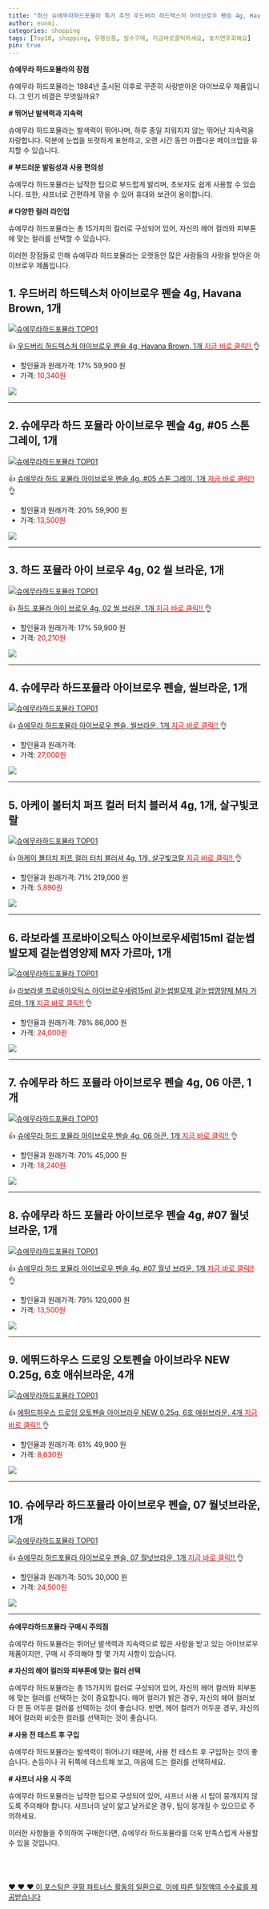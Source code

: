 ```yaml
---
title: "최신 슈에무라하드포뮬라 특가 추천 우드버리 하드텍스처 아이브로우 펜슬 4g, Havana Brown, 1개 비교 장점"
author: eunmi.
categories: shopping
tags: [Top10, shopping, 유행상품, 필수구매, 지금바로클릭하세요, 놓치면후회해요]
pin: true
---
```

**슈에무라 하드포뮬라의 장점**

슈에무라 하드포뮬라는 1984년 출시된 이후로 꾸준히 사랑받아온 아이브로우 제품입니다. 그 인기 비결은 무엇일까요?

**# 뛰어난 발색력과 지속력**

슈에무라 하드포뮬라는 발색력이 뛰어나며, 하루 종일 지워지지 않는 뛰어난 지속력을 자랑합니다. 덕분에 눈썹을 또렷하게 표현하고, 오랜 시간 동안 아름다운 메이크업을 유지할 수 있습니다.

**# 부드러운 발림성과 사용 편의성**

슈에무라 하드포뮬라는 납작한 팁으로 부드럽게 발리며, 초보자도 쉽게 사용할 수 있습니다. 또한, 샤프너로 간편하게 깎을 수 있어 휴대와 보관이 용이합니다.

**# 다양한 컬러 라인업**

슈에무라 하드포뮬라는 총 15가지의 컬러로 구성되어 있어, 자신의 헤어 컬러와 피부톤에 맞는 컬러를 선택할 수 있습니다.

이러한 장점들로 인해 슈에무라 하드포뮬라는 오랫동안 많은 사람들의 사랑을 받아온 아이브로우 제품입니다.

   

## 1. 우드버리 하드텍스처 아이브로우 펜슬 4g, Havana Brown, 1개

[![슈에무라하드포뮬라 TOP01](https://thumbnail6.coupangcdn.com/thumbnails/remote/230x230ex/image/retail/images/3655998422972789-99ac68e7-cc5c-4c88-ad91-2f094e3a85f0.jpg)](https://link.coupang.com/re/AFFSDP?lptag=AF3617701&subid=GithubCoopas&pageKey=6958783724&traceid=V0-153&itemId=16934004443&vendorItemId=3022794376)


👍 [우드버리 하드텍스처 아이브로우 펜슬 4g, Havana Brown, 1개 <font color=red> 지금 바로 클릭!! </font> ](https://link.coupang.com/re/AFFSDP?lptag=AF3617701&subid=GithubCoopas&pageKey=6958783724&traceid=V0-153&itemId=16934004443&vendorItemId=3022794376) 👌 


- 할인율과 원래가격: 17%  59,900   원
- 가격: <span style='color:red'>10,340원</span>

[![](/discount_price.png)](https://link.coupang.com/re/AFFSDP?lptag=AF3617701&subid=GithubCoopas&pageKey=6958783724&traceid=V0-153&itemId=16934004443&vendorItemId=3022794376)

---


   

## 2. 슈에무라 하드 포뮬라 아이브로우 펜슬 4g, #05 스톤 그레이, 1개

[![슈에무라하드포뮬라 TOP01](https://thumbnail10.coupangcdn.com/thumbnails/remote/230x230ex/image/vendor_inventory/03db/6be60d5738aa86fe858f4b4b999896e43241401e0f62af7c38176dff21da.jpg)](https://link.coupang.com/re/AFFSDP?lptag=AF3617701&subid=GithubCoopas&pageKey=6437397490&traceid=V0-153&itemId=20433655841&vendorItemId=87514592838)


👍 [슈에무라 하드 포뮬라 아이브로우 펜슬 4g, #05 스톤 그레이, 1개 <font color=red> 지금 바로 클릭!! </font> ](https://link.coupang.com/re/AFFSDP?lptag=AF3617701&subid=GithubCoopas&pageKey=6437397490&traceid=V0-153&itemId=20433655841&vendorItemId=87514592838) 👌 


- 할인율과 원래가격: 20%  59,900   원
- 가격: <span style='color:red'>13,500원</span>

[![](/discount_price.png)](https://link.coupang.com/re/AFFSDP?lptag=AF3617701&subid=GithubCoopas&pageKey=6437397490&traceid=V0-153&itemId=20433655841&vendorItemId=87514592838)

---


   

## 3. 하드 포뮬라 아이 브로우 4g, 02 씰 브라운, 1개

[![슈에무라하드포뮬라 TOP01](https://thumbnail7.coupangcdn.com/thumbnails/remote/230x230ex/image/vendor_inventory/59c5/9168b36f6b38987a54ef20ba01898b57565982a571b24db36efcb1555aea.png)](https://link.coupang.com/re/AFFSDP?lptag=AF3617701&subid=GithubCoopas&pageKey=2110746790&traceid=V0-153&itemId=3660769048&vendorItemId=87662762921)


👍 [하드 포뮬라 아이 브로우 4g, 02 씰 브라운, 1개 <font color=red> 지금 바로 클릭!! </font> ](https://link.coupang.com/re/AFFSDP?lptag=AF3617701&subid=GithubCoopas&pageKey=2110746790&traceid=V0-153&itemId=3660769048&vendorItemId=87662762921) 👌 


- 할인율과 원래가격: 17%  59,900   원
- 가격: <span style='color:red'>20,210원</span>

[![](/discount_price.png)](https://link.coupang.com/re/AFFSDP?lptag=AF3617701&subid=GithubCoopas&pageKey=2110746790&traceid=V0-153&itemId=3660769048&vendorItemId=87662762921)

---


   

## 4. 슈에무라 하드포뮬라 아이브로우 펜슬, 씰브라운, 1개

[![슈에무라하드포뮬라 TOP01](https://thumbnail9.coupangcdn.com/thumbnails/remote/230x230ex/image/vendor_inventory/70f8/5ed546399ba09ad0c31856b3fb20c0d7a4bbdddd5260e548f439b41731c4.jpg)](https://link.coupang.com/re/AFFSDP?lptag=AF3617701&subid=GithubCoopas&pageKey=6437397490&traceid=V0-153&itemId=20227614485&vendorItemId=82055302988)


👍 [슈에무라 하드포뮬라 아이브로우 펜슬, 씰브라운, 1개 <font color=red> 지금 바로 클릭!! </font> ](https://link.coupang.com/re/AFFSDP?lptag=AF3617701&subid=GithubCoopas&pageKey=6437397490&traceid=V0-153&itemId=20227614485&vendorItemId=82055302988) 👌 


- 할인율과 원래가격: 
- 가격: <span style='color:red'>27,000원</span>

[![](/discount_price.png)](https://link.coupang.com/re/AFFSDP?lptag=AF3617701&subid=GithubCoopas&pageKey=6437397490&traceid=V0-153&itemId=20227614485&vendorItemId=82055302988)

---


   

## 5. 아케이 볼터치 퍼프 컬러 터치 블러셔 4g, 1개, 살구빛코랄

[![슈에무라하드포뮬라 TOP01](https://thumbnail6.coupangcdn.com/thumbnails/remote/230x230ex/image/retail/images/2022/12/22/14/8/ec263ad3-eca5-4ae2-9c0d-1e3c2d0c5aaf.jpg)](https://link.coupang.com/re/AFFSDP?lptag=AF3617701&subid=GithubCoopas&pageKey=7014925425&traceid=V0-153&itemId=17252740630&vendorItemId=84424132627)


👍 [아케이 볼터치 퍼프 컬러 터치 블러셔 4g, 1개, 살구빛코랄 <font color=red> 지금 바로 클릭!! </font> ](https://link.coupang.com/re/AFFSDP?lptag=AF3617701&subid=GithubCoopas&pageKey=7014925425&traceid=V0-153&itemId=17252740630&vendorItemId=84424132627) 👌 


- 할인율과 원래가격: 71%  219,000   원
- 가격: <span style='color:red'>5,890원</span>

[![](/discount_price.png)](https://link.coupang.com/re/AFFSDP?lptag=AF3617701&subid=GithubCoopas&pageKey=7014925425&traceid=V0-153&itemId=17252740630&vendorItemId=84424132627)

---


   

## 6. 라보라셀 프로바이오틱스 아이브로우세럼15ml 겉눈썹발모제 겉눈썹영양제 M자 가르마, 1개

[![슈에무라하드포뮬라 TOP01](https://thumbnail10.coupangcdn.com/thumbnails/remote/230x230ex/image/vendor_inventory/1f05/7b332d6c7a6285d918c4bb93ec7cf20e2f36fc44bef681a93510dc9b821b.jpg)](https://link.coupang.com/re/AFFSDP?lptag=AF3617701&subid=GithubCoopas&pageKey=7700203555&traceid=V0-153&itemId=20614621192&vendorItemId=83068693516)


👍 [라보라셀 프로바이오틱스 아이브로우세럼15ml 겉눈썹발모제 겉눈썹영양제 M자 가르마, 1개 <font color=red> 지금 바로 클릭!! </font> ](https://link.coupang.com/re/AFFSDP?lptag=AF3617701&subid=GithubCoopas&pageKey=7700203555&traceid=V0-153&itemId=20614621192&vendorItemId=83068693516) 👌 


- 할인율과 원래가격: 78%  86,000   원
- 가격: <span style='color:red'>24,000원</span>

[![](/discount_price.png)](https://link.coupang.com/re/AFFSDP?lptag=AF3617701&subid=GithubCoopas&pageKey=7700203555&traceid=V0-153&itemId=20614621192&vendorItemId=83068693516)

---


   

## 7. 슈에무라 하드 포뮬라 아이브로우 펜슬 4g, 06 아콘, 1개

[![슈에무라하드포뮬라 TOP01](https://thumbnail7.coupangcdn.com/thumbnails/remote/230x230ex/image/vendor_inventory/59c5/9168b36f6b38987a54ef20ba01898b57565982a571b24db36efcb1555aea.png)](https://link.coupang.com/re/AFFSDP?lptag=AF3617701&subid=GithubCoopas&pageKey=6437397490&traceid=V0-153&itemId=18862674530&vendorItemId=87662856850)


👍 [슈에무라 하드 포뮬라 아이브로우 펜슬 4g, 06 아콘, 1개 <font color=red> 지금 바로 클릭!! </font> ](https://link.coupang.com/re/AFFSDP?lptag=AF3617701&subid=GithubCoopas&pageKey=6437397490&traceid=V0-153&itemId=18862674530&vendorItemId=87662856850) 👌 


- 할인율과 원래가격: 70%  45,000   원
- 가격: <span style='color:red'>18,240원</span>

[![](/discount_price.png)](https://link.coupang.com/re/AFFSDP?lptag=AF3617701&subid=GithubCoopas&pageKey=6437397490&traceid=V0-153&itemId=18862674530&vendorItemId=87662856850)

---


   

## 8. 슈에무라 하드 포뮬라 아이브로우 펜슬 4g, #07 월넛 브라운, 1개

[![슈에무라하드포뮬라 TOP01](https://thumbnail10.coupangcdn.com/thumbnails/remote/230x230ex/image/vendor_inventory/03db/6be60d5738aa86fe858f4b4b999896e43241401e0f62af7c38176dff21da.jpg)](https://link.coupang.com/re/AFFSDP?lptag=AF3617701&subid=GithubCoopas&pageKey=6437397490&traceid=V0-153&itemId=20433655846&vendorItemId=87514592852)


👍 [슈에무라 하드 포뮬라 아이브로우 펜슬 4g, #07 월넛 브라운, 1개 <font color=red> 지금 바로 클릭!! </font> ](https://link.coupang.com/re/AFFSDP?lptag=AF3617701&subid=GithubCoopas&pageKey=6437397490&traceid=V0-153&itemId=20433655846&vendorItemId=87514592852) 👌 


- 할인율과 원래가격: 79%  120,000   원
- 가격: <span style='color:red'>13,500원</span>

[![](/discount_price.png)](https://link.coupang.com/re/AFFSDP?lptag=AF3617701&subid=GithubCoopas&pageKey=6437397490&traceid=V0-153&itemId=20433655846&vendorItemId=87514592852)

---


   

## 9. 에뛰드하우스 드로잉 오토펜슬 아이브라우 NEW 0.25g, 6호 애쉬브라운, 4개

[![슈에무라하드포뮬라 TOP01](https://thumbnail9.coupangcdn.com/thumbnails/remote/230x230ex/image/retail/images/0f2a4596-50fc-44f6-89f3-3c2cb3054ccd778123446937898142.png)](https://link.coupang.com/re/AFFSDP?lptag=AF3617701&subid=GithubCoopas&pageKey=7470432629&traceid=V0-153&itemId=19168294839&vendorItemId=86286587853)


👍 [에뛰드하우스 드로잉 오토펜슬 아이브라우 NEW 0.25g, 6호 애쉬브라운, 4개 <font color=red> 지금 바로 클릭!! </font> ](https://link.coupang.com/re/AFFSDP?lptag=AF3617701&subid=GithubCoopas&pageKey=7470432629&traceid=V0-153&itemId=19168294839&vendorItemId=86286587853) 👌 


- 할인율과 원래가격: 61%  49,900   원
- 가격: <span style='color:red'>8,630원</span>

[![](/discount_price.png)](https://link.coupang.com/re/AFFSDP?lptag=AF3617701&subid=GithubCoopas&pageKey=7470432629&traceid=V0-153&itemId=19168294839&vendorItemId=86286587853)

---


   

## 10. 슈에무라 하드포뮬라 아이브로우 펜슬, 07 월넛브라운, 1개

[![슈에무라하드포뮬라 TOP01](https://thumbnail7.coupangcdn.com/thumbnails/remote/230x230ex/image/vendor_inventory/59c5/9168b36f6b38987a54ef20ba01898b57565982a571b24db36efcb1555aea.png)](https://link.coupang.com/re/AFFSDP?lptag=AF3617701&subid=GithubCoopas&pageKey=2110746790&traceid=V0-153&itemId=13094740841&vendorItemId=87662762987)


👍 [슈에무라 하드포뮬라 아이브로우 펜슬, 07 월넛브라운, 1개 <font color=red> 지금 바로 클릭!! </font> ](https://link.coupang.com/re/AFFSDP?lptag=AF3617701&subid=GithubCoopas&pageKey=2110746790&traceid=V0-153&itemId=13094740841&vendorItemId=87662762987) 👌 


- 할인율과 원래가격: 50%  30,000   원
- 가격: <span style='color:red'>24,500원</span>

[![](/discount_price.png)](https://link.coupang.com/re/AFFSDP?lptag=AF3617701&subid=GithubCoopas&pageKey=2110746790&traceid=V0-153&itemId=13094740841&vendorItemId=87662762987)

---
**슈에무라하드포뮬라 구매시 주의점**

슈에무라 하드포뮬라는 뛰어난 발색력과 지속력으로 많은 사랑을 받고 있는 아이브로우 제품이지만, 구매 시 주의해야 할 몇 가지 사항이 있습니다.

**# 자신의 헤어 컬러와 피부톤에 맞는 컬러 선택**

슈에무라 하드포뮬라는 총 15가지의 컬러로 구성되어 있어, 자신의 헤어 컬러와 피부톤에 맞는 컬러를 선택하는 것이 중요합니다. 헤어 컬러가 밝은 경우, 자신의 헤어 컬러보다 한 톤 어두운 컬러를 선택하는 것이 좋습니다. 반면, 헤어 컬러가 어두운 경우, 자신의 헤어 컬러와 비슷한 컬러를 선택하는 것이 좋습니다.

**# 사용 전 테스트 후 구입**

슈에무라 하드포뮬라는 발색력이 뛰어나기 때문에, 사용 전 테스트 후 구입하는 것이 좋습니다. 손등이나 귀 뒤쪽에 테스트해 보고, 마음에 드는 컬러를 선택하세요.

**# 샤프너 사용 시 주의**

슈에무라 하드포뮬라는 납작한 팁으로 구성되어 있어, 샤프너 사용 시 팁이 뭉개지지 않도록 주의해야 합니다. 샤프너의 날이 얇고 날카로운 경우, 팁이 뭉개질 수 있으므로 주의하세요.

이러한 사항들을 주의하여 구매한다면, 슈에무라 하드포뮬라를 더욱 만족스럽게 사용할 수 있을 것입니다.<br><br><br><br><br> [ ❤ ❤ ❤ 이 포스팅은 쿠팡 파트너스 활동의 일환으로, 이에 따른 일정액의 수수료를 제공받습니다](https://link.coupang.com/a/bcEFyh)